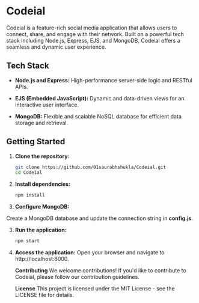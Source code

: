 # Codeial

Codeial is a feature-rich social media application that allows users to connect, share, and engage with their network. Built on a powerful tech stack including Node.js, Express, EJS, and MongoDB, Codeial offers a seamless and dynamic user experience.


## Tech Stack

- **Node.js and Express:** High-performance server-side logic and RESTful APIs.
  
- **EJS (Embedded JavaScript):** Dynamic and data-driven views for an interactive user interface.

- **MongoDB:** Flexible and scalable NoSQL database for efficient data storage and retrieval.

## Getting Started

1. **Clone the repository:**
   ```bash
   git clone https://github.com/01saurabhshukla/Codeial.git
   cd Codeial
   
1. **Install dependencies:**
   ```bash
   npm install

2. **Configure MongoDB:**

Create a MongoDB database and update the connection string in **config.js**.

3. **Run the application:**
   ```bash
   npm start

4. **Access the application:**
   Open your browser and navigate to http://localhost:8000.

   **Contributing**
   We welcome contributions! If you'd like to contribute to Codeial, please follow our contribution guidelines.

   **License**
   This project is licensed under the MIT License - see the LICENSE file for details.
